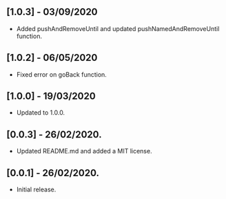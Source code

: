 ## [1.0.3] - 03/09/2020

* Added pushAndRemoveUntil and updated pushNamedAndRemoveUntil function.

## [1.0.2] - 06/05/2020

* Fixed error on goBack function.

## [1.0.0] - 19/03/2020

* Updated to 1.0.0.

## [0.0.3] - 26/02/2020.

* Updated README.md and added a MIT license.

## [0.0.1] - 26/02/2020.

* Initial release.
